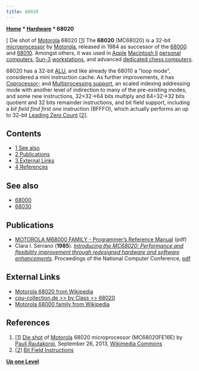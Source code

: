 ```yaml
---
title: 68020
---
```

**[Home](Home "Home") * [Hardware](Hardware "Hardware") * 68020**

\[ Die shot of [Motorola](index.php?title=Motorola&action=edit&redlink=1 "Motorola (page does not exist)") 68020 <a id="cite-note-1" href="#cite-ref-1">[1]</a>
The **68020** (MC68020) is a 32-bit [microprocessor](https://en.wikipedia.org/wiki/Microprocessor) by [Motorola](index.php?title=Motorola&action=edit&redlink=1 "Motorola (page does not exist)"), released in 1984 as successor of the [68000](68000 "68000") and [68010](https://en.wikipedia.org/wiki/Motorola_68010). Amongst others, it was used in [Apple](index.php?title=Apple&action=edit&redlink=1 "Apple (page does not exist)") [Macintosh II](Macintosh "Macintosh") [personal computers](https://en.wikipedia.org/wiki/Personal_computer), [Sun-3](Sun#3 "Sun") [workstations](https://en.wikipedia.org/wiki/Computer_workstation), and advanced [dedicated chess computers](Dedicated_Chess_Computers "Dedicated Chess Computers").

68020 has a 32-bit [ALU](Combinatorial_Logic#ALU "Combinatorial Logic"), and like already the 68010 a "loop mode", considered a mini instruction cache. As further improvements, it has [Coprocessor-](https://en.wikipedia.org/wiki/Motorola_68020#Coprocessor_support) and [Multiprocessing support](https://en.wikipedia.org/wiki/Motorola_68020#Multiprocessing_features), an scaled indexing addressing mode with another level of indirection to many of the pre-existing modes, and some new instructions, 32×32→64 bits multiply and 64÷32→32 bits quotient and 32 bits remainder instructions, and bit field support, including a *bit field find first one* instruction (BFFFO), which actually performs an up to 32-bit [Leading Zero Count](BitScan#LeadingZeroCount "BitScan") <a id="cite-note-2" href="#cite-ref-2">[2]</a>.

## Contents

- [1 See also](#see-also)
- [2 Publications](#publications)
- [3 External Links](#external-links)
- [4 References](#references)

## See also

- [68000](68000 "68000")
- [68030](68030 "68030")

## Publications

- [MOTOROLA M68000 FAMILY - Programmer’s Reference Manual](http://www.freescale.com/files/archives/doc/ref_manual/M68000PRM.pdf) (pdf)
- Clara I. Serrano (**1985**). *[Introducing the MC68020: Performance and flexibility improvement through redesigned hardware and software enhancements](http://www.computer.org/portal/web/csdl/doi/10.1109/AFIPS.1985.36)*. Proceedings of the National Computer Conference, [pdf](http://www.computer.org/plugins/dl/pdf/proceedings/afips/1985/5092/00/50920233.pdf)

## External Links

- [Motorola 68020 from Wikipedia](https://en.wikipedia.org/wiki/Motorola_68020)
- [cpu-collection.de >> by Class >> 68020](http://www.cpu-collection.de/?tn=1&l0=cl&l1=68020)
- [Motorola 68000 family from Wikipedia](https://en.wikipedia.org/wiki/Motorola_68000_family)

## References

1. <a id="cite-ref-1" href="#cite-note-1">[1]</a> [Die shot](https://commons.wikimedia.org/wiki/File:Motorola_68020_die.JPG) of [Motorola](index.php?title=Motorola&action=edit&redlink=1 "Motorola (page does not exist)") 68020 microprocessor (MC68020FE16E) by [Pauli Rautakorpi](https://commons.wikimedia.org/wiki/User:Birdman86), September 26, 2013, [Wikimedia Commons](https://en.wikipedia.org/wiki/Wikimedia_Commons)
1. <a id="cite-ref-2" href="#cite-note-2">[2]</a> [Bit Field Instructions](http://www-scm.tees.ac.uk/users/a.clements/BF/BF.htm)

**[Up one Level](Hardware "Hardware")**


